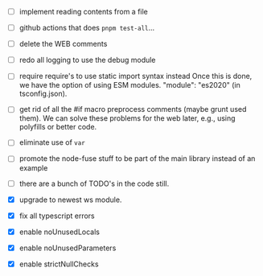 - [ ] implement reading contents from a file

- [ ] github actions that does `pnpm test-all`...

- [ ] delete the WEB comments
- [ ] redo all logging to use the debug module

- [ ] require require's to use static import syntax instead
      Once this is done, we have the option of using ESM modules.
      "module": "es2020" (in tsconfig.json).

- [ ] get rid of all the #if macro preprocess comments \(maybe grunt used them\). We can solve these problems for the web later, e.g., using polyfills or better code.
- [ ] eliminate use of `var`
- [ ] promote the node\-fuse stuff to be part of the main library instead of an example
- [ ] there are a bunch of TODO's in the code still.
- [x] upgrade to newest ws module.
- [x] fix all typescript errors
- [x] enable noUnusedLocals
- [x] enable noUnusedParameters
- [x] enable strictNullChecks
